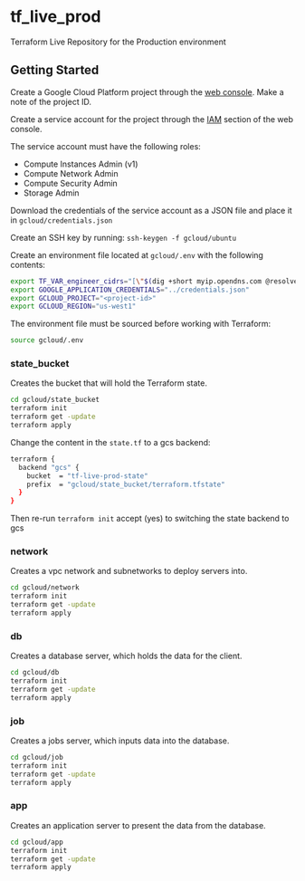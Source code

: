 # tf_live_prod

Terraform Live Repository for the Production environment

## Getting Started

Create a Google Cloud Platform project through the
[web console][gcp-web-console]. Make a note of the project ID.

Create a service account for the project through the [IAM][gcp-iam]
section of the web console.

The service account must have the following roles:

* Compute Instances Admin (v1)
* Compute Network Admin
* Compute Security Admin
* Storage Admin

Download the credentials of the service account as a JSON file and
place it in `gcloud/credentials.json`

Create an SSH key by running: `ssh-keygen -f gcloud/ubuntu`

Create an environment file located at `gcloud/.env` with the following
contents:

```sh
export TF_VAR_engineer_cidrs="[\"$(dig +short myip.opendns.com @resolver1.opendns.com)/32\"]"
export GOOGLE_APPLICATION_CREDENTIALS="../credentials.json"
export GCLOUD_PROJECT="<project-id>"
export GCLOUD_REGION="us-west1"
```

The environment file must be sourced before working with Terraform:

```sh
source gcloud/.env
```

### state_bucket

Creates the bucket that will hold the Terraform state.

```sh
cd gcloud/state_bucket
terraform init
terraform get -update
terraform apply
```

Change the content in the `state.tf` to a gcs backend:

```sh
terraform {
  backend "gcs" {
    bucket  = "tf-live-prod-state"
    prefix  = "gcloud/state_bucket/terraform.tfstate"
  }
}
```

Then re-run `terraform init` accept (yes) to switching the state backend to gcs

### network

Creates a vpc network and subnetworks to deploy servers into.

```sh
cd gcloud/network
terraform init
terraform get -update
terraform apply
```

### db

Creates a database server, which holds the data for the client.

```sh
cd gcloud/db
terraform init
terraform get -update
terraform apply
```

### job

Creates a jobs server, which inputs data into the database.

```sh
cd gcloud/job
terraform init
terraform get -update
terraform apply
```

### app

Creates an application server to present the data from the database.

```sh
cd gcloud/app
terraform init
terraform get -update
terraform apply
```

[gcp-iam]: https://console.cloud.google.com/iam-admin/iam
[gcp-web-console]: https://console.cloud.google.com/